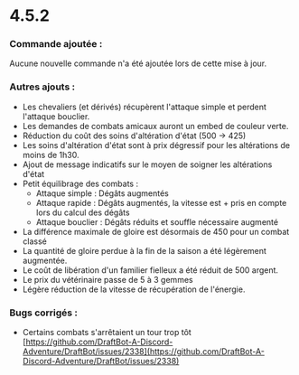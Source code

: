 # 4.5.2

### Commande ajoutée :

Aucune nouvelle commande n'a été ajoutée lors de cette mise à jour.

### Autres ajouts :

* Les chevaliers (et dérivés) récupèrent l'attaque simple et perdent l'attaque bouclier.&#x20;
* Les demandes de combats amicaux auront un embed de couleur verte.&#x20;
* Réduction du coût des soins d'altération d'état (500 → 425)&#x20;
* Les soins d'altération d'état sont à prix dégressif pour les altérations de moins de 1h30.&#x20;
* Ajout de message indicatifs sur le moyen de soigner les altérations d'état&#x20;
* Petit équilibrage des combats :
  * Attaque simple : Dégâts augmentés
  * Attaque rapide : Dégâts augmentés, la vitesse est + pris en compte lors du calcul des dégâts
  * Attaque bouclier : Dégâts réduits et souffle nécessaire augmenté
* La différence maximale de gloire est désormais de 450 pour un combat classé
* La quantité de gloire perdue à la fin de la saison a été légèrement augmentée.
* Le coût de libération d'un familier fielleux a été réduit de 500 argent.
* Le prix du vétérinaire passe de 5 à 3 gemmes
* Légère réduction de la vitesse de récupération de l'énergie.

### Bugs corrigés :

* Certains combats s'arrêtaient un tour trop tôt [https://github.com/DraftBot-A-Discord-Adventure/DraftBot/issues/2338](https://github.com/DraftBot-A-Discord-Adventure/DraftBot/issues/2338)
